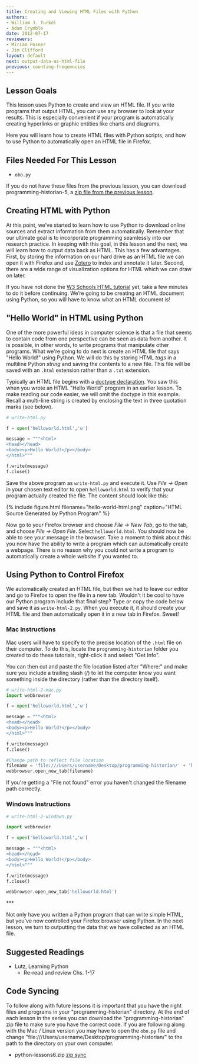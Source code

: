 ```yaml
---
title: Creating and Viewing HTML Files with Python
authors:
- William J. Turkel
- Adam Crymble
date: 2012-07-17
reviewers:
- Miriam Posner
- Jim Clifford
layout: default
next: output-data-as-html-file
previous: counting-frequencies
---
```


## Lesson Goals

This lesson uses Python to create and view an HTML file. If you write
programs that output HTML, you can use any browser to look at your
results. This is especially convenient if your program is automatically
creating hyperlinks or graphic entities like charts and diagrams.

Here you will learn how to create HTML files with Python scripts, and
how to use Python to automatically open an HTML file in Firefox.

## Files Needed For This Lesson

-   `obo.py`

If you do not have these files from the previous lesson, you can
download programming-historian-5, a [zip file from the previous lesson][].

## Creating HTML with Python

At this point, we’ve started to learn how to use Python to download
online sources and extract information from them automatically. Remember
that our ultimate goal is to incorporate programming seamlessly into our
research practice. In keeping with this goal, in this lesson and the
next, we will learn how to output data back as HTML. This has a few
advantages. First, by storing the information on our hard drive as an
HTML file we can open it with Firefox and use [Zotero][] to index and
annotate it later. Second, there are a wide range of visualization
options for HTML which we can draw on later.

If you have not done the [W3 Schools HTML tutorial][] yet, take a few
minutes to do it before continuing. We’re going to be creating an HTML
document using Python, so you will have to know what an HTML document
is!

## "Hello World" in HTML using Python

One of the more powerful ideas in computer science is that a file that
seems to contain code from one perspective can be seen as data from
another. It is possible, in other words, to write programs that
manipulate other programs. What we're going to do next is create an HTML
file that says "Hello World!" using Python. We will do this by storing
HTML *tags* in a multiline Python *string* and saving the contents to a new
file. This file will be saved with an `.html` extension rather than a
`.txt` extension.

Typically an HTML file begins with a [doctype declaration][]. You saw
this when you wrote an HTML "Hello World" program in an earlier lesson.
To make reading our code easier, we will omit the doctype in this
example. Recall a multi-line string is created by enclosing the text in
three quotation marks (see below).

``` python
# write-html.py

f = open('helloworld.html','w')

message = """<html>
<head></head>
<body><p>Hello World!</p></body>
</html>"""

f.write(message)
f.close()
```

Save the above program as `write-html.py` and execute it. Use *File ->
Open* in your chosen text editor to open `helloworld.html` to verify that
your program actually created the file. The content should look like
this:

{% include figure.html filename="hello-world-html.png" caption="HTML Source Generated by Python Program" %}

Now go to your Firefox browser and choose *File -> New Tab*, go to the
tab, and choose *File -> Open File*. Select `helloworld.html`. You
should now be able to see your message in the browser. Take a moment to
think about this: you now have the ability to write a program which can
automatically create a webpage. There is no reason why you could not
write a program to automatically create a whole website if you wanted
to.

## Using Python to Control Firefox

We automatically created an HTML file, but then we had to leave our
editor and go to Firefox to open the file in a new tab. Wouldn't it be
cool to have our Python program include that final step? Type or copy
the code below and save it as `write-html-2.py`. When you execute it, it
should create your HTML file and then automatically open it in a new tab
in Firefox. Sweet!

### Mac Instructions

Mac users will have to specify to the precise location of the `.html`
file on their computer. To do this, locate the `programming-historian`
folder you created to do these tutorials, right-click it and select "Get
Info".

You can then cut and paste the file location listed after "Where:" and
make sure you include a trailing slash (/) to let the computer know you
want something inside the directory (rather than the directory itself).

``` python
# write-html-2-mac.py
import webbrowser

f = open('helloworld.html','w')

message = """<html>
<head></head>
<body><p>Hello World!</p></body>
</html>"""

f.write(message)
f.close()

#Change path to reflect file location
filename = 'file:///Users/username/Desktop/programming-historian/' + 'helloworld.html'
webbrowser.open_new_tab(filename)
```

If you're getting a "File not found" error you haven't changed the
filename path correctly.

### Windows Instructions

``` python
# write-html-2-windows.py

import webbrowser

f = open('helloworld.html','w')

message = """<html>
<head></head>
<body><p>Hello World!</p></body>
</html>"""

f.write(message)
f.close()

webbrowser.open_new_tab('helloworld.html')
```

\*\*\*

Not only have you written a Python program that can write simple HTML,
but you've now controlled your Firefox browser using Python. In the next
lesson, we turn to outputting the data that we have collected as an HTML
file.

## Suggested Readings

-   Lutz, Learning Python
    -   Re-read and review Chs. 1-17

## Code Syncing

To follow along with future lessons it is important that you have the
right files and programs in your "programming-historian" directory. At
the end of each lesson in the series you can download the "programming-historian" zip
file to make sure you have the correct code. If you are following along
with the Mac / Linux version you may have to open the `obo.py` file and
change "file:///Users/username/Desktop/programming-historian/" to the
path to the directory on your own computer.

-   python-lessons6.zip [zip sync]

  [zip file from the previous lesson]: ../assets/python-lessons5.zip
  [Zotero]: http://zotero.org
  [W3 Schools HTML tutorial]: http://www.w3schools.com/html/default.asp
  [doctype declaration]: http://www.w3schools.com/tags/tag_doctype.asp
  [zip sync]: ../assets/python-lessons6.zip
